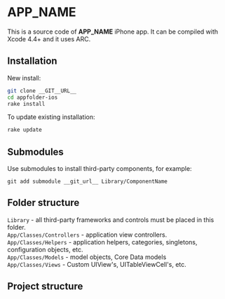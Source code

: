 # __APP_NAME__

This is a source code of __APP_NAME__ iPhone app. It can be compiled with Xcode 4.4+ and it uses ARC.

## Installation

New install:

```Bash
git clone __GIT__URL__
cd appfolder-ios
rake install
```

To update existing installation:

```Bash
rake update
```

## Submodules

Use submodules to install third-party components, for example:

`
git add submodule __git_url__ Library/ComponentName
`

## Folder structure

`Library` - all third-party frameworks and controls must be placed in this folder.<br />
`App/Classes/Controllers` - application view controllers.<br />
`App/Classes/Helpers` - application helpers, categories, singletons, configuration objects, etc.<br />
`App/Classes/Models` - model objects, Core Data models<br />
`App/Classes/Views` - Custom UIView's, UITableViewCell's, etc.

## Project structure